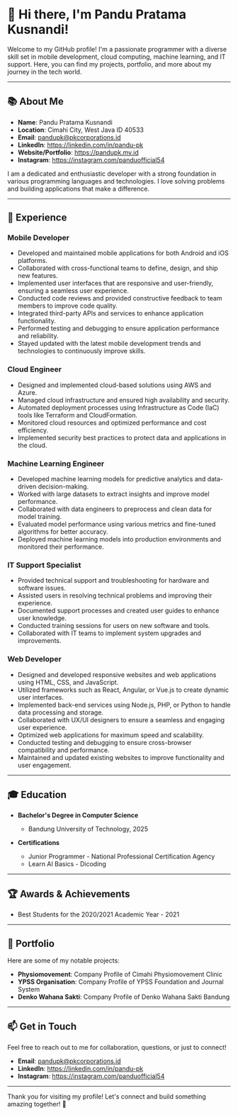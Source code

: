 # 👋 Hi there, I'm Pandu Pratama Kusnandi!

Welcome to my GitHub profile! I'm a passionate programmer with a diverse skill set in mobile development, cloud computing, machine learning, and IT support. Here, you can find my projects, portfolio, and more about my journey in the tech world.

---

## 📚 About Me

- **Name**: Pandu Pratama Kusnandi
- **Location**: Cimahi City, West Java ID 40533
- **Email**: pandupk@pkcorporations.id
- **LinkedIn**: https://linkedin.com/in/pandu-pk
- **Website/Portfolio**: https://pandupk.my.id
- **Instagram**: https://instagram.com/panduofficial54

I am a dedicated and enthusiastic developer with a strong foundation in various programming languages and technologies. I love solving problems and building applications that make a difference.

---

## 💼 Experience

### Mobile Developer
- Developed and maintained mobile applications for both Android and iOS platforms.
- Collaborated with cross-functional teams to define, design, and ship new features.
- Implemented user interfaces that are responsive and user-friendly, ensuring a seamless user experience.
- Conducted code reviews and provided constructive feedback to team members to improve code quality.
- Integrated third-party APIs and services to enhance application functionality.
- Performed testing and debugging to ensure application performance and reliability.
- Stayed updated with the latest mobile development trends and technologies to continuously improve skills.

### Cloud Engineer
- Designed and implemented cloud-based solutions using AWS and Azure.
- Managed cloud infrastructure and ensured high availability and security.
- Automated deployment processes using Infrastructure as Code (IaC) tools like Terraform and CloudFormation.
- Monitored cloud resources and optimized performance and cost efficiency.
- Implemented security best practices to protect data and applications in the cloud.

### Machine Learning Engineer
- Developed machine learning models for predictive analytics and data-driven decision-making.
- Worked with large datasets to extract insights and improve model performance.
- Collaborated with data engineers to preprocess and clean data for model training.
- Evaluated model performance using various metrics and fine-tuned algorithms for better accuracy.
- Deployed machine learning models into production environments and monitored their performance.

### IT Support Specialist
- Provided technical support and troubleshooting for hardware and software issues.
- Assisted users in resolving technical problems and improving their experience.
- Documented support processes and created user guides to enhance user knowledge.
- Conducted training sessions for users on new software and tools.
- Collaborated with IT teams to implement system upgrades and improvements.

### Web Developer
- Designed and developed responsive websites and web applications using HTML, CSS, and JavaScript.
- Utilized frameworks such as React, Angular, or Vue.js to create dynamic user interfaces.
- Implemented back-end services using Node.js, PHP, or Python to handle data processing and storage.
- Collaborated with UX/UI designers to ensure a seamless and engaging user experience.
- Optimized web applications for maximum speed and scalability.
- Conducted testing and debugging to ensure cross-browser compatibility and performance.
- Maintained and updated existing websites to improve functionality and user engagement.

---

## 🎓 Education

- **Bachelor's Degree in Computer Science**
  - Bandung University of Technology, 2025
  
- **Certifications**
  - Junior Programmer - National Professional Certification Agency
  - Learn AI Basics - Dicoding

---

## 🏆 Awards & Achievements

- Best Students for the 2020/2021 Academic Year - 2021

---

## 🌟 Portfolio

Here are some of my notable projects:

- **Physiomovement**: Company Profile of Cimahi Physiomovement Clinic
- **YPSS Organisation**: Company Profile of YPSS Foundation and Journal System
- **Denko Wahana Sakti**: Company Profile of Denko Wahana Sakti Bandung

---

## 📫 Get in Touch

Feel free to reach out to me for collaboration, questions, or just to connect!

- **Email**: pandupk@pkcorporations.id
- **LinkedIn**: https://linkedin.com/in/pandu-pk
- **Instagram**: https://instagram.com/panduofficial54

---

Thank you for visiting my profile! Let's connect and build something amazing together! 🚀
